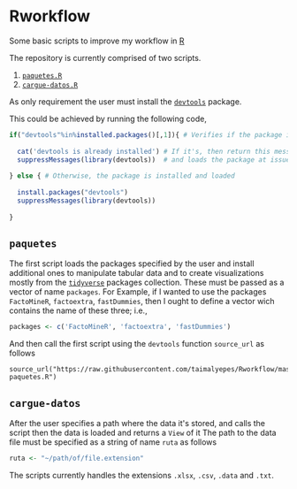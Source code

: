 # Rworkflow

Some basic scripts to improve my workflow in [R](https://www.r-project.org/)

The repository is currently comprised of two scripts.
 1. [`paquetes.R`](https://raw.githubusercontent.com/taimalyepes/Rworkflow/master/1-paquetes.R)
 2. [`cargue-datos.R`](https://raw.githubusercontent.com/taimalyepes/Rworkflow/master/2-cargue-datos.R)
 
As only requirement the user must install the [`devtools`](https://cran.r-project.org/web/packages/devtools/index.html) package. 
 
This could be achieved by running the following code,

```r
if("devtools"%in%installed.packages()[,1]){ # Verifies if the package is installed
  
  cat('devtools is already installed') # If it's, then return this message
  suppressMessages(library(devtools))  # and loads the package at issue
  
} else { # Otherwise, the package is installed and loaded
  
  install.packages("devtools")
  suppressMessages(library(devtools))
  
}
```
## `paquetes` 
The first script loads the packages specified by the user and install additional ones to manipulate tabular data and to create visualizations mostly from the [`tidyverse`](https://github.com/tidyverse/tidyverse) packages collection. These must be passed as a vector of name `packages`. For Example, if I wanted to use the packages `FactoMineR`, `factoextra`, `fastDummies`, then I ought to define a vector wich contains the name of these three; i.e.,

```r
packages <- c('FactoMineR', 'factoextra', 'fastDummies')
```

And then call the first script using the `devtools` function `source_url` as follows

```
source_url("https://raw.githubusercontent.com/taimalyepes/Rworkflow/master/1-paquetes.R")
```

## `cargue-datos`

After the user specifies a path where the data it's stored, and calls the script then the data is loaded and returns a `View` of it The path to the data file must be specified as a string of name `ruta` as follows

```r
ruta <- "~/path/of/file.extension"
``` 

The scripts currently handles the extensions `.xlsx`, `.csv`, `.data` and `.txt`.
